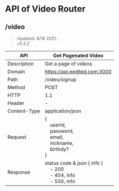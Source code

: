 # API of Video Router

## /video

> Updated: 8/16 2021. \
> v0.3.2

| API          | Get Pagenated Video                                                                                                                                                                                   |
| ------------ | ----------------------------------------------------------------------------------------------------------------------------------------------------------------------------------------- |
| Description  | Get a page of videos                                                                                                                                                                |
| Domain       | https://api.eedited.com:3000                                                                                                                                                              |
| Path         | /video/signup                                                                                                                                                                             |
| Method       | POST                                                                                                                                                                                      |
| HTTP         | 1.1                                                                                                                                                                                       |
| Header       | -                                                                                                                                                                                         |
| Content-Type | application/json                                                                                                                                                                          |
| Request      | {<br>&nbsp;&nbsp;&nbsp;&nbsp;userId,<br>&nbsp;&nbsp;&nbsp;&nbsp;password,<br>&nbsp;&nbsp;&nbsp;&nbsp;email,<br>&nbsp;&nbsp;&nbsp;&nbsp;nickname,<br>&nbsp;&nbsp;&nbsp;&nbsp;birthdy?<br>} |
| Response     | status code & json { info }<br>&nbsp;&nbsp;&nbsp;&nbsp;- 200<br>&nbsp;&nbsp;&nbsp;&nbsp;- 404, info<br>&nbsp;&nbsp;&nbsp;&nbsp;- 500, info                                                |
